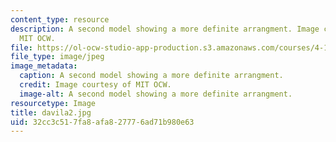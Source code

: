 ```yaml
---
content_type: resource
description: A second model showing a more definite arrangment. Image courtesy of
  MIT OCW.
file: https://ol-ocw-studio-app-production.s3.amazonaws.com/courses/4-125a-architecture-studio-building-in-landscapes-fall-2005/32cc3c517fa8afa827776ad71b980e63_davila2.jpg
file_type: image/jpeg
image_metadata:
  caption: A second model showing a more definite arrangment.
  credit: Image courtesy of MIT OCW.
  image-alt: A second model showing a more definite arrangment.
resourcetype: Image
title: davila2.jpg
uid: 32cc3c51-7fa8-afa8-2777-6ad71b980e63
---
```

